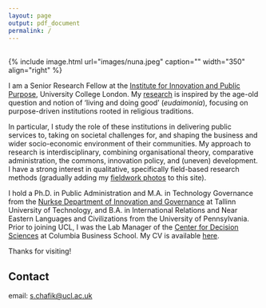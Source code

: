 ```yaml
---
layout: page
output: pdf_document
permalink: /
---
```

<br />
{% include image.html url="images/nuna.jpeg" caption="" width="350" align="right" %}

I am a Senior Research Fellow at the [Institute for Innovation and Public Purpose], University College London. My [research] is inspired by the age-old question and notion of ‘living and doing good’ (*eudaimonia*), focusing on purpose-driven institutions rooted in religious traditions. 

In particular, I study the role of these institutions in delivering public services to, taking on societal challenges for, and shaping the business and wider socio-economic environment of their communities. My approach to research is interdisciplinary, combining organisational theory, comparative administration, the commons, innovation policy, and (uneven) development. I have a strong interest in qualitative, specifically field-based research methods (gradually adding my [fieldwork photos] to this site). 

I hold a Ph.D. in Public Administration and M.A. in Technology Governance from the [Nurkse Department of Innovation and Governance] at Tallinn University of Technology, and B.A. in International Relations and Near Eastern Languages and Civilizations from the University of Pennsylvania. Prior to joining UCL, I was the Lab Manager of the [Center for Decision Sciences] at Columbia Business School. My CV is available [here]. 

Thanks for visiting!

## Contact

email: [s.chafik@ucl.ac.uk]

[s.chafik@ucl.ac.uk]: mailto:s.chafik@ucl.ac.uk
[Institute for Innovation and Public Purpose]: https://www.ucl.ac.uk/bartlett/public-purpose/ucl-institute-innovation-and-public-purpose
[Nurkse Department of Innovation and Governance]: https://taltech.ee/en/nurkse
[Center for Decision Sciences]: https://business.columbia.edu/cds
[research]: https://schafik.github.io/research/
[here]: https://schafik.github.io/f/SalahChafik_CV.pdf
[fieldwork photos]: https://schafik.github.io/photography/
